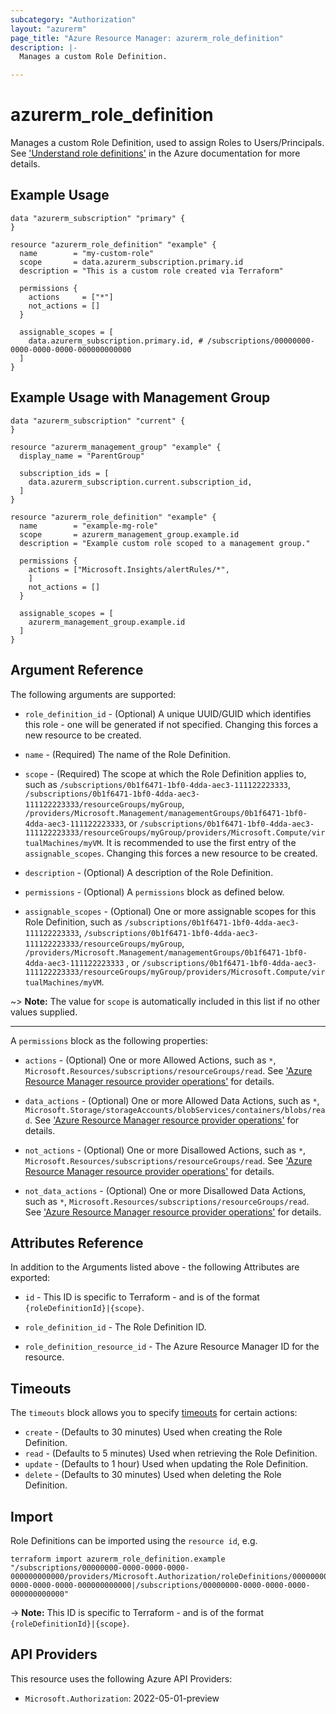```yaml
---
subcategory: "Authorization"
layout: "azurerm"
page_title: "Azure Resource Manager: azurerm_role_definition"
description: |-
  Manages a custom Role Definition.

---
```


# azurerm_role_definition

Manages a custom Role Definition, used to assign Roles to Users/Principals. See ['Understand role definitions'](https://docs.microsoft.com/azure/role-based-access-control/role-definitions) in the Azure documentation for more details.

## Example Usage

```hcl
data "azurerm_subscription" "primary" {
}

resource "azurerm_role_definition" "example" {
  name        = "my-custom-role"
  scope       = data.azurerm_subscription.primary.id
  description = "This is a custom role created via Terraform"

  permissions {
    actions     = ["*"]
    not_actions = []
  }

  assignable_scopes = [
    data.azurerm_subscription.primary.id, # /subscriptions/00000000-0000-0000-0000-000000000000
  ]
}
```

## Example Usage with Management Group

```hcl
data "azurerm_subscription" "current" {
}

resource "azurerm_management_group" "example" {
  display_name = "ParentGroup"

  subscription_ids = [
    data.azurerm_subscription.current.subscription_id,
  ]
}

resource "azurerm_role_definition" "example" {
  name        = "example-mg-role"
  scope       = azurerm_management_group.example.id
  description = "Example custom role scoped to a management group."

  permissions {
    actions = ["Microsoft.Insights/alertRules/*",
    ]
    not_actions = []
  }

  assignable_scopes = [
    azurerm_management_group.example.id
  ]
}
```

## Argument Reference

The following arguments are supported:

* `role_definition_id` - (Optional) A unique UUID/GUID which identifies this role - one will be generated if not specified. Changing this forces a new resource to be created.

* `name` - (Required) The name of the Role Definition.

* `scope` - (Required) The scope at which the Role Definition applies to, such as `/subscriptions/0b1f6471-1bf0-4dda-aec3-111122223333`, `/subscriptions/0b1f6471-1bf0-4dda-aec3-111122223333/resourceGroups/myGroup`, `/providers/Microsoft.Management/managementGroups/0b1f6471-1bf0-4dda-aec3-111122223333`, or `/subscriptions/0b1f6471-1bf0-4dda-aec3-111122223333/resourceGroups/myGroup/providers/Microsoft.Compute/virtualMachines/myVM`. It is recommended to use the first entry of the `assignable_scopes`. Changing this forces a new resource to be created.

* `description` - (Optional) A description of the Role Definition.

* `permissions` - (Optional) A `permissions` block as defined below.

* `assignable_scopes` - (Optional) One or more assignable scopes for this Role Definition, such as `/subscriptions/0b1f6471-1bf0-4dda-aec3-111122223333`, `/subscriptions/0b1f6471-1bf0-4dda-aec3-111122223333/resourceGroups/myGroup`, `/providers/Microsoft.Management/managementGroups/0b1f6471-1bf0-4dda-aec3-111122223333` , or `/subscriptions/0b1f6471-1bf0-4dda-aec3-111122223333/resourceGroups/myGroup/providers/Microsoft.Compute/virtualMachines/myVM`.

~> **Note:** The value for `scope` is automatically included in this list if no other values supplied.

---

A `permissions` block as the following properties:

* `actions` - (Optional) One or more Allowed Actions, such as `*`, `Microsoft.Resources/subscriptions/resourceGroups/read`. See ['Azure Resource Manager resource provider operations'](https://docs.microsoft.com/azure/role-based-access-control/resource-provider-operations) for details.

* `data_actions` - (Optional) One or more Allowed Data Actions, such as `*`, `Microsoft.Storage/storageAccounts/blobServices/containers/blobs/read`. See ['Azure Resource Manager resource provider operations'](https://docs.microsoft.com/azure/role-based-access-control/resource-provider-operations) for details.

* `not_actions` - (Optional) One or more Disallowed Actions, such as `*`, `Microsoft.Resources/subscriptions/resourceGroups/read`. See ['Azure Resource Manager resource provider operations'](https://docs.microsoft.com/azure/role-based-access-control/resource-provider-operations) for details.

* `not_data_actions` - (Optional) One or more Disallowed Data Actions, such as `*`, `Microsoft.Resources/subscriptions/resourceGroups/read`. See ['Azure Resource Manager resource provider operations'](https://docs.microsoft.com/azure/role-based-access-control/resource-provider-operations) for details.

## Attributes Reference

In addition to the Arguments listed above - the following Attributes are exported:

* `id` - This ID is specific to Terraform - and is of the format `{roleDefinitionId}|{scope}`.

* `role_definition_id` - The Role Definition ID.

* `role_definition_resource_id` - The Azure Resource Manager ID for the resource.

## Timeouts

The `timeouts` block allows you to specify [timeouts](https://www.terraform.io/language/resources/syntax#operation-timeouts) for certain actions:

* `create` - (Defaults to 30 minutes) Used when creating the Role Definition.
* `read` - (Defaults to 5 minutes) Used when retrieving the Role Definition.
* `update` - (Defaults to 1 hour) Used when updating the Role Definition.
* `delete` - (Defaults to 30 minutes) Used when deleting the Role Definition.

## Import

Role Definitions can be imported using the `resource id`, e.g.

```shell
terraform import azurerm_role_definition.example "/subscriptions/00000000-0000-0000-0000-000000000000/providers/Microsoft.Authorization/roleDefinitions/00000000-0000-0000-0000-000000000000|/subscriptions/00000000-0000-0000-0000-000000000000"
```

-> **Note:** This ID is specific to Terraform - and is of the format `{roleDefinitionId}|{scope}`.

## API Providers
<!-- This section is generated, changes will be overwritten -->
This resource uses the following Azure API Providers:

* `Microsoft.Authorization`: 2022-05-01-preview
